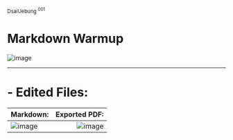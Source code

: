 <sup> DsaiUebung <sup> 001 </sup></sup>
# Markdown Warmup


![image](https://github.com/user-attachments/assets/f983e507-2d6d-4b1a-896b-fa81b730e842)

---

# - Edited Files:  
| Markdown: | Exported PDF:|
|:-- | --: |
| ![image](https://github.com/user-attachments/assets/356d2095-ef43-4e03-9715-1eea1b826ee2) | ![image](https://github.com/user-attachments/assets/d4dd1625-7922-4a73-9bd3-42002242e43a) |  
